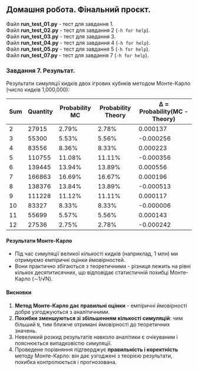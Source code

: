 ## Домашня робота. Фінальний проєкт.

Файл **run_test_01.py** - тест для завдання 1.     
Файл **run_test_02.py** - тест для завдання 2 (``-h for help``).  
Файл **run_test_03.py** - тест для завдання 3.  
Файл **run_test_04.py** - тест для завдання 4 (``-h for help``).  
Файл **run_test_05.py** - тест для завдання 5 (``-h for help``).  
Файл **run_test_07.py** - тест для завдання 7 (``-h for help``).  

### **Завдання 7. Результат.**
  
Результати симуляції кидків двох ігрових кубиків методом Монте-Карло (число кидків 1,000,000):  
  
| Sum | Quantity | Probability MC | Probability Theory | Δ = Probability(MC - Theory) |  
|-----|----------| -------------- | ------------------ |------------------------------|  
| 2   | 27915    |          2.79% |              2.78% | 0.000137                     |  
| 3   | 55300    |          5.53% |              5.56% | -0.000256                    |  
| 4   | 83556    |          8.36% |              8.33% | 0.000223                     |  
| 5   | 110755   |         11.08% |             11.11% | -0.000356                    |  
| 6   | 139445   |         13.94% |             13.89% | 0.000556                     |  
| 7   | 166863   |         16.69% |             16.67% | 0.000196                     |  
| 8   | 138376   |         13.84% |             13.89% | -0.000513                    |  
| 9   | 111228   |         11.12% |             11.11% | 0.000117                     |  
| 10  | 83327    |          8.33% |              8.33% | -0.000006                    |  
| 11  | 55699    |          5.57% |              5.56% | 0.000143                     |  
| 12  | 27536    |          2.75% |              2.78% | -0.000242                    |  
  
#### **Результати Монте-Карло**  
* Під час симуляції великої кількості кидків (наприклад, 1 млн) ми отримуємо емпіричні оцінки ймовірностей.  
* Вони практично збігаються з теоретичними - різниця лежить на рівні кількох десятитисячних, що відповідає статистичній похибці Монте-Карло (∼1/√N).  
  
#### **Висновки**  
1. **Метод Монте-Карло дає правильні оцінки** - емпіричні ймовірності добре узгоджуються з аналітичними.  
2. **Похибки зменшуються зі збільшенням кількості симуляцій**: чим більший `N`, тим ближче отримані ймовірності до теоретичних значень.  
3. Невеликий розкид результатів навколо аналітики є очікуваним і пояснюється випадковістю симуляції.  
4. Проведене порівняння підтверджує **правильність і коректність** методу Монте-Карло: він дає узгоджені з теорією результати, похибка контролюється і прогнозована.  
  
